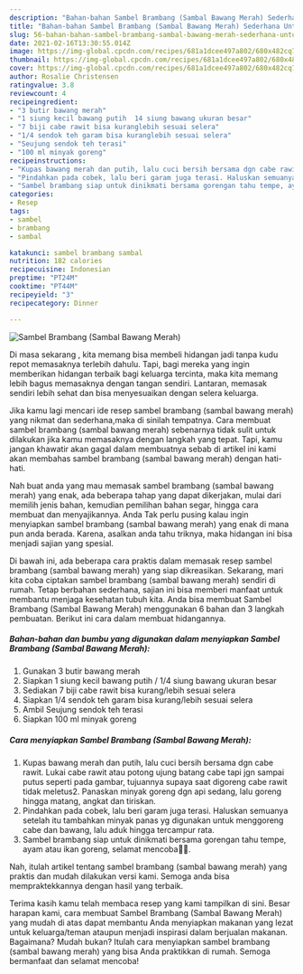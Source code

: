 ```yaml
---
description: "Bahan-bahan Sambel Brambang (Sambal Bawang Merah) Sederhana Untuk Jualan"
title: "Bahan-bahan Sambel Brambang (Sambal Bawang Merah) Sederhana Untuk Jualan"
slug: 56-bahan-bahan-sambel-brambang-sambal-bawang-merah-sederhana-untuk-jualan
date: 2021-02-16T13:30:55.014Z
image: https://img-global.cpcdn.com/recipes/681a1dcee497a802/680x482cq70/sambel-brambang-sambal-bawang-merah-foto-resep-utama.jpg
thumbnail: https://img-global.cpcdn.com/recipes/681a1dcee497a802/680x482cq70/sambel-brambang-sambal-bawang-merah-foto-resep-utama.jpg
cover: https://img-global.cpcdn.com/recipes/681a1dcee497a802/680x482cq70/sambel-brambang-sambal-bawang-merah-foto-resep-utama.jpg
author: Rosalie Christensen
ratingvalue: 3.8
reviewcount: 4
recipeingredient:
- "3 butir bawang merah"
- "1 siung kecil bawang putih  14 siung bawang ukuran besar"
- "7 biji cabe rawit bisa kuranglebih sesuai selera"
- "1/4 sendok teh garam bisa kuranglebih sesuai selera"
- "Seujung sendok teh terasi"
- "100 ml minyak goreng"
recipeinstructions:
- "Kupas bawang merah dan putih, lalu cuci bersih bersama dgn cabe rawit. Lukai cabe rawit atau potong ujung batang cabe tapi jgn sampai putus seperti pada gambar, tujuannya supaya saat digoreng cabe rawit tidak meletus2. Panaskan minyak goreng dgn api sedang, lalu goreng hingga matang, angkat dan tiriskan."
- "Pindahkan pada cobek, lalu beri garam juga terasi. Haluskan semuanya setelah itu tambahkan minyak panas yg digunakan untuk menggoreng cabe dan bawang, lalu aduk hingga tercampur rata."
- "Sambel brambang siap untuk dinikmati bersama gorengan tahu tempe, ayam atau ikan goreng, selamat mencoba🙏🥰."
categories:
- Resep
tags:
- sambel
- brambang
- sambal

katakunci: sambel brambang sambal 
nutrition: 182 calories
recipecuisine: Indonesian
preptime: "PT24M"
cooktime: "PT44M"
recipeyield: "3"
recipecategory: Dinner

---
```



![Sambel Brambang (Sambal Bawang Merah)](https://img-global.cpcdn.com/recipes/681a1dcee497a802/680x482cq70/sambel-brambang-sambal-bawang-merah-foto-resep-utama.jpg)

Di masa  sekarang , kita memang bisa membeli hidangan jadi tanpa kudu repot memasaknya terlebih dahulu. Tapi, bagi mereka yang ingin memberikan hidangan terbaik bagi keluarga tercinta, maka kita memang lebih bagus memasaknya dengan tangan sendiri. Lantaran, memasak sendiri lebih sehat dan bisa menyesuaikan dengan selera keluarga.

Jika kamu lagi mencari ide resep sambel brambang (sambal bawang merah) yang nikmat dan sederhana,maka di sinilah tempatnya. Cara membuat sambel brambang (sambal bawang merah)  sebenarnya tidak sulit untuk dilakukan jika kamu memasaknya dengan langkah yang tepat. Tapi, kamu jangan khawatir akan gagal dalam membuatnya 
sebab di artikel ini kami akan membahas sambel brambang (sambal bawang merah) dengan hati-hati.  



Nah buat anda yang mau memasak sambel brambang (sambal bawang merah) yang enak, ada beberapa tahap yang dapat dikerjakan, mulai dari memilih jenis bahan, kemudian pemilihan bahan segar, hingga cara membuat dan menyajikannya. Anda Tak perlu pusing kalau ingin menyiapkan sambel brambang (sambal bawang merah) yang enak di mana pun anda berada. Karena, asalkan anda  tahu triknya, maka hidangan ini bisa menjadi sajian yang spesial.

Di bawah ini, ada beberapa cara praktis  dalam memasak resep sambel brambang (sambal bawang merah) yang siap dikreasikan. Sekarang, mari kita coba ciptakan sambel brambang (sambal bawang merah) sendiri di rumah. Tetap berbahan sederhana, sajian ini bisa memberi manfaat untuk membantu menjaga kesehatan tubuh kita. Anda bisa membuat Sambel Brambang (Sambal Bawang Merah) menggunakan 6 bahan dan 3 langkah pembuatan. Berikut ini cara dalam membuat hidangannya.

<!--inarticleads1-->

##### Bahan-bahan dan bumbu yang digunakan dalam menyiapkan Sambel Brambang (Sambal Bawang Merah):

1. Gunakan 3 butir bawang merah
1. Siapkan 1 siung kecil bawang putih / 1/4 siung bawang ukuran besar
1. Sediakan 7 biji cabe rawit bisa kurang/lebih sesuai selera
1. Siapkan 1/4 sendok teh garam bisa kurang/lebih sesuai selera
1. Ambil Seujung sendok teh terasi
1. Siapkan 100 ml minyak goreng




<!--inarticleads2-->

##### Cara menyiapkan Sambel Brambang (Sambal Bawang Merah):

1. Kupas bawang merah dan putih, lalu cuci bersih bersama dgn cabe rawit. Lukai cabe rawit atau potong ujung batang cabe tapi jgn sampai putus seperti pada gambar, tujuannya supaya saat digoreng cabe rawit tidak meletus2. Panaskan minyak goreng dgn api sedang, lalu goreng hingga matang, angkat dan tiriskan.
1. Pindahkan pada cobek, lalu beri garam juga terasi. Haluskan semuanya setelah itu tambahkan minyak panas yg digunakan untuk menggoreng cabe dan bawang, lalu aduk hingga tercampur rata.
1. Sambel brambang siap untuk dinikmati bersama gorengan tahu tempe, ayam atau ikan goreng, selamat mencoba🙏🥰.




Nah, itulah artikel tentang  sambel brambang (sambal bawang merah)  yang praktis dan mudah dilakukan versi kami. Semoga anda bisa mempraktekkannya dengan hasil yang terbaik. 

Terima kasih kamu telah membaca resep yang kami tampilkan di sini. Besar harapan kami, cara membuat  Sambel Brambang (Sambal Bawang Merah) yang mudah di atas dapat membantu Anda menyiapkan makanan yang lezat untuk keluarga/teman ataupun menjadi inspirasi dalam berjualan makanan. Bagaimana? Mudah bukan? Itulah cara menyiapkan sambel brambang (sambal bawang merah) yang bisa Anda praktikkan di rumah. Semoga bermanfaat dan selamat mencoba!

